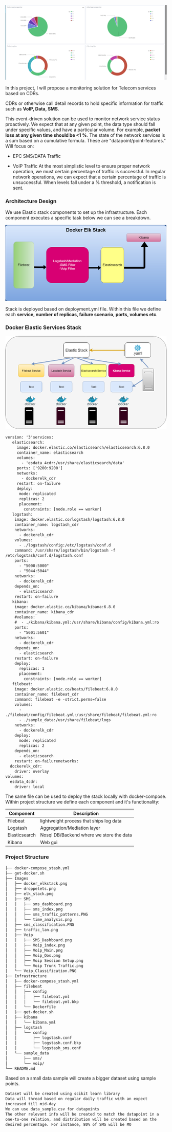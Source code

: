 ![IMG](Images/Voip/Voip_Qos.png)


In this project, I will propose a monitoring solution for Telecom services based on CDRs. 

CDRs or otherwise call detail records to hold specific information for traffic such as **VoIP, Data, SMS**. 

This event-driven solution can be used to monitor network service status proactively. We expect that at any given point, the data type should fall under specific values, and have a particular volume. For example, **packet loss at any given time should be <1 %**. The state of the network services is a sum based on a cumulative formula. These are "datapoint/point-features."
Will focus on:

* EPC SMS/DATA Traffic

* VoIP Traffic At the most simplistic level to ensure proper network operation, we must certain percentage of traffic is successful. In regular network operations, we can expect that a certain percentage of traffic is unsuccessful. When levels fall under a % threshold, a notification is sent.

### Architecture Design

We use Elastic stack components to set up the infrastructure. Each component executes a specific task below we can see a breakdown.

![IMG](Images/elk_stack.PNG)

Stack is deployed based on deployment.yml file. Within this file we define each **service, number of replicas, failure scenario, ports, volumes etc**.

### Docker Elastic Services Stack

![IMG](Images/docker_services_stack.png)

```
version: '3'services:
   elasticsearch:
     image: docker.elastic.co/elasticsearch/elasticsearch:6.8.0
     container_name: elasticsearch
     volumes:
       - 'esdata_4cdr:/usr/share/elasticsearch/data'
     ports: ['9200:9200']
     networks:
       - dockerelk_cdr
     restart: on-failure
     deploy:
      mode: replicated
      replicas: 2
      placement:
        constraints: [node.role == worker]
   logstash:
    image: docker.elastic.co/logstash/logstash:6.8.0
    container_name: logstash_cdr
    networks:
      - dockerelk_cdr
    volumes:
      - ./logstash/config:/etc/logstash/conf.d
    command: /usr/share/logstash/bin/logstash -f /etc/logstash/conf.d/logstash.conf    
    ports:
      - "5000:5000"
      - "5044:5044"
    networks:
      - dockerelk_cdr
    depends_on:
      - elasticsearch
    restart: on-failure 
   kibana:
    image: docker.elastic.co/kibana/kibana:6.8.0
    container_name: kibana_cdr
    #volumes:
    #  - ./kibana/kibana.yml:/usr/share/kibana/config/kibana.yml:ro
    ports:
      - "5601:5601"
    networks:
      - dockerelk_cdr
    depends_on:
      - elasticsearch
    restart: on-failure
    deploy:
      replicas: 1
      placement:
        constraints: [node.role == worker]
   filebeat:
    image: docker.elastic.co/beats/filebeat:6.8.0
    container_name: filebeat_cdr
    command: filebeat -e -strict.perms=false
    volumes:
      - ./filebeat/config/filebeat.yml:/usr/share/filebeat/filebeat.yml:ro
      - ./sample_data:/usr/share/filebeat/logs
    networks:
      - dockerelk_cdr
    deploy:
      mode: replicated
      replicas: 2
    depends_on:
      - elasticsearch
    restart: on-failurenetworks:
  dockerelk_cdr:
    driver: overlay
volumes:
  esdata_4cdr:
    driver: local
  ```

The same file can be used to deploy the stack locally with docker-compose.
Within project structure we define each component and it's functionality:


Component | Description
---|---|
Filebeat | lightweight process that ships log data
Logstash | Aggregation/Mediation layer
Elasticsearch | Nosql DB/Backend where we store the data
Kibana | Web gui

### Project Structure

```
├── docker-compose_stash.yml
├── get-docker.sh
├── Images
│   ├── docker_elkstack.png
│   ├── droppelets.png
│   ├── elk_stack.png
│   ├── SMS
│   │   ├── sms_dashboard.png
│   │   ├── sms_index.png
│   │   ├── sms_traffic_patterns.PNG
│   │   └── time_analysis.png
│   ├── sms_classification.PNG
│   ├── traffic_lan.png
│   ├── Voip
│   │   ├── SMS_Dashboard.png
│   │   ├── Voip_index.png
│   │   ├── Voip_Main.png
│   │   ├── Voip_Qos.png
│   │   ├── Voip Session Setup.png
│   │   └── Voip Trunk Traffic.png
│   └── Voip_Classification.PNG
├── Infrastructure
│   ├── docker-compose_stash.yml
│   ├── filebeat
│   │   ├── config
│   │   │   ├── filebeat.yml
│   │   │   └── filebeat.yml.bkp
│   │   └── Dockerfile
│   ├── get-docker.sh
│   ├── kibana
│   │   └── kibana.yml
│   ├── logstash
│   │   └── config
│   │       ├── logstash.conf
│   │       ├── logstash.conf.bkp
│   │       └── logstash_sms.conf
│   └── sample_data
│       ├── sms/
│       └── voip/
└── README.md

```


Based on a small data sample will create a bigger dataset using sample points.

    Dataset will be created using scikit learn library
    Data will thread based on regular daily traffic with an expect increased till mid-day
    We can use data_sample.csv for datapoints
    The other relevant info will be created to match the datapoint in a one-to-one relation, and distribution will be created based on the desired percentage. For instance, 80% of SMS will be MO
